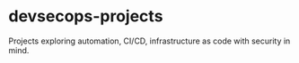 # devsecops-projects
Projects exploring automation, CI/CD, infrastructure as code with security in mind.
